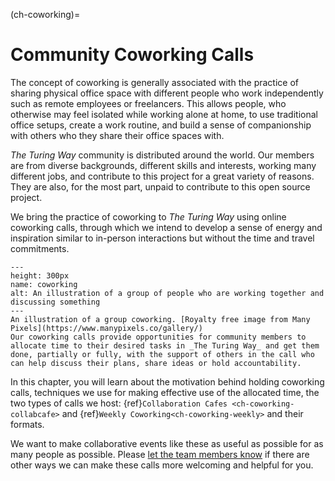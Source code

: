 (ch-coworking)=
# Community Coworking Calls

The concept of coworking is generally associated with the practice of sharing physical office space with different people who work independently such as remote employees or freelancers.
This allows people, who otherwise may feel isolated while working alone at home, to use traditional office setups, create a work routine, and build a sense of companionship with others who they share their office spaces with.

_The Turing Way_ community is distributed around the world.
Our members are from diverse backgrounds, different skills and interests, working many different jobs, and contribute to this project for a great variety of reasons.
They are also, for the most part, unpaid to contribute to this open source project.

We bring the practice of coworking to _The Turing Way_ using online coworking calls, through which we intend to develop a sense of energy and inspiration similar to in-person interactions but without the time and travel commitments.

```{figure} ../figures/coworking.png
---
height: 300px
name: coworking
alt: An illustration of a group of people who are working together and discussing something
---
An illustration of a group coworking. [Royalty free image from Many Pixels](https://www.manypixels.co/gallery/)
Our coworking calls provide opportunities for community members to allocate time to their desired tasks in _The Turing Way_ and get them done, partially or fully, with the support of others in the call who can help discuss their plans, share ideas or hold accountability.
```

In this chapter, you will learn about the motivation behind holding coworking calls, techniques we use for making effective use of the allocated time, the two types of calls we host: {ref}`Collaboration Cafes <ch-coworking-collabcafe>` and {ref}`Weekly Coworking<ch-coworking-weekly>` and their formats.

We want to make collaborative events like these as useful as possible for as many people as possible.
Please [let the team members know](/README.md#get-in-touch) if there are other ways we can make these calls more welcoming and helpful for you.

